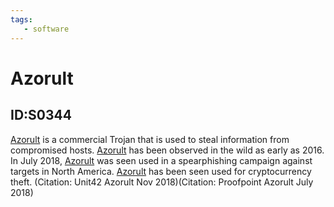 ```yaml
---
tags:
   - software
---
```

# Azorult
## ID:S0344
[Azorult](/mitre/software/S0344) is a commercial Trojan that is used to steal information from compromised hosts. [Azorult](/mitre/software/S0344) has been observed in the wild as early as 2016.
In July 2018, [Azorult](/mitre/software/S0344) was seen used in a spearphishing campaign against targets in North America. [Azorult](/mitre/software/S0344) has been seen used for cryptocurrency theft. (Citation: Unit42 Azorult Nov 2018)(Citation: Proofpoint Azorult July 2018)
